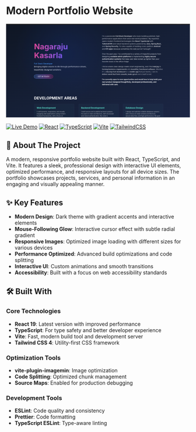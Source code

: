 # Modern Portfolio Website

<div align="center">
  <img src="src/assets/images/screenshots/main.png" alt="Portfolio Preview" width="800">
</div>

[![Live Demo](https://img.shields.io/badge/Live-Demo-brightgreen.svg?style=for-the-badge)](https://your-portfolio-url.com)
[![React](https://img.shields.io/badge/React-19.0.0-blue.svg?style=for-the-badge&logo=react)](https://reactjs.org/)
[![TypeScript](https://img.shields.io/badge/TypeScript-5.7.2-blue.svg?style=for-the-badge&logo=typescript)](https://www.typescriptlang.org/)
[![Vite](https://img.shields.io/badge/Vite-6.2.0-purple.svg?style=for-the-badge&logo=vite)](https://vitejs.dev/)
[![TailwindCSS](https://img.shields.io/badge/Tailwind-4.1.3-38B2AC.svg?style=for-the-badge&logo=tailwind-css)](https://tailwindcss.com/)

## 🚀 About The Project

A modern, responsive portfolio website built with React, TypeScript, and Vite. It features a sleek, professional design with interactive UI elements, optimized performance, and responsive layouts for all device sizes. The portfolio showcases projects, services, and personal information in an engaging and visually appealing manner.

## ✨ Key Features

- **Modern Design**: Dark theme with gradient accents and interactive elements
- **Mouse-Following Glow**: Interactive cursor effect with subtle radial gradient
- **Responsive Images**: Optimized image loading with different sizes for various devices
- **Performance Optimized**: Advanced build optimizations and code splitting
- **Interactive UI**: Custom animations and smooth transitions
- **Accessibility**: Built with a focus on web accessibility standards

## 🛠️ Built With

### Core Technologies
- **React 19**: Latest version with improved performance
- **TypeScript**: For type safety and better developer experience
- **Vite**: Fast, modern build tool and development server
- **Tailwind CSS 4**: Utility-first CSS framework

### Optimization Tools
- **vite-plugin-imagemin**: Image optimization
- **Code Splitting**: Optimized chunk management
- **Source Maps**: Enabled for production debugging

### Development Tools
- **ESLint**: Code quality and consistency
- **Prettier**: Code formatting
- **TypeScript ESLint**: Type-aware linting

